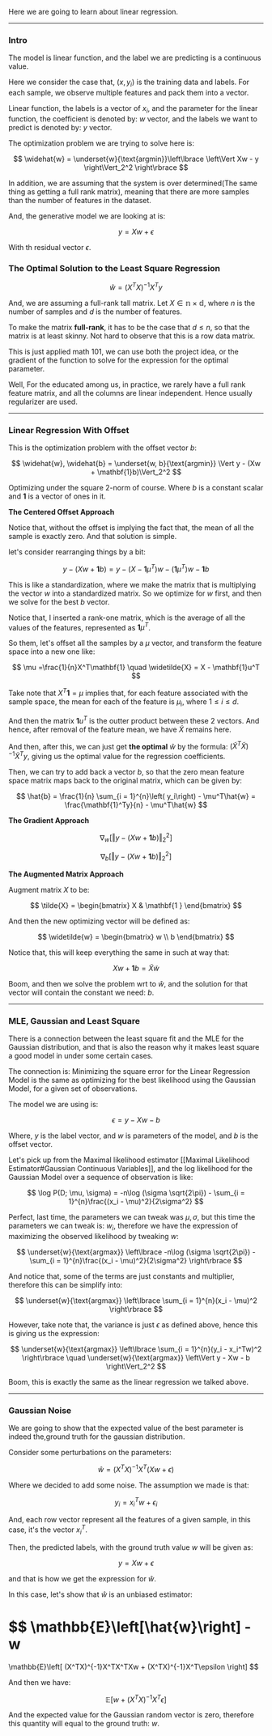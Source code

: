 Here we are going to learn about linear regression. 

---
### **Intro**

The model is linear function, and the label we are predicting is a continuous value.

Here we consider the case that, $(x, y_i)$ is the training data and labels. For each sample, we observe multiple features and pack them into a vector. 

Linear function, the labels is a vector of $x_i$, and the parameter for the linear function, the coefficient is denoted by: $w$ vector, and the labels we want to predict is denoted by: $y$ vector. 

The optimization problem we are trying to solve here is: 

$$
\widehat{w} = 
\underset{w}{\text{argmin}}\left\lbrace
    \left\Vert
         Xw - y
    \right\Vert_2^2
\right\rbrace
$$

In addition, we are assuming that the system is over determined(The same thing as getting a full rank matrix), meaning that there are more samples than the number of features in the dataset. 

And, the generative model we are looking at is: 

$$
y = Xw + \epsilon
$$

With th residual vector $\epsilon$. 


### **The Optimal Solution to the Least Square Regression**

$$
\widehat{w} = (X^TX)^{-1}X^Ty
$$

And, we are assuming a full-rank tall matrix. Let $X\in \mathbb{n\times d}$, where $n$ is the number of samples and $d$ is the number of features. 

To make the matrix **full-rank**, it has to be the case that $d \le n$, so that the matrix is at least skinny. Not hard to observe that this is a row data matrix. 

This is just applied math 101, we can use both the project idea, or the gradient of the function to solve for the expression for the optimal parameter. 

Well, For the educated among us, in practice, we rarely have a full rank feature matrix, and all the columns are linear independent. Hence usually regularizer are used. 

---
### **Linear Regression With Offset**

This is the optimization problem with the offset vector $b$: 

$$
\widehat{w}, \widehat{b} = 
\underset{w, b}{\text{argmin}} \Vert y - (Xw + \mathbf{1}b)\Vert_2^2
$$

Optimizing under the square 2-norm of course. Where $b$ is a constant scalar and $\mathbf{1}$ is a vector of ones in it. 

**The Centered Offset Approach**

Notice that, without the offset is implying the fact that, the mean of all the sample is exactly zero. And that solution is simple. 

let's consider rearranging things by a bit: 

$$
y - (Xw + \mathbf{1}b) = y - (X - \mathbf{1}\mu^T)w - (\mathbf{1}\mu^T)w - \mathbf{1}b
$$

This is like a standardization, where we make the matrix that is multiplying the vector $w$ into a standardized matrix. So we optimize for $w$ first, and then we solve for the best $b$ vector. 

Notice that, I inserted a rank-one matrix, which is the average of all the values of the features, represented as $\mathbf{1}\mu^T$. 

So them, let's offset all the samples by a $\mu$ vector, and transform the feature space into a new one like: 

$$
\mu =\frac{1}{n}X^T\mathbf{1} \quad \widetilde{X} = X - \mathbf{1}u^T 
$$

Take note that $X^T\mathbf{1}=\mu$ implies that, for each feature associated with the sample space, the mean for each of the feature is $\mu_i$, where $1 \le i \le d$. 

And then the matrix $\mathbf{1}u^T$ is the outter product between these 2 vectors. And hence, after removal of the feature mean, we have $\widetilde{X}$ remains here. 

And then, after this, we can just get **the optimal** $\hat{w}$ by the formula: $(\tilde{X}^T\tilde{X})^{-1}\tilde{X}^Ty$, giving us the optimal value for the regression coefficients. 

Then, we can try to add back a vector $b$, so that the zero mean feature space matrix maps back to the original matrix, which can be given by: 

$$
\hat{b} = \frac{1}{n} \sum_{i = 1}^{n}\left(
        y_i\right) - \mu^T\hat{w}
        = 
        \frac{\mathbf{1}^Ty}{n} - \mu^T\hat{w}
$$


**The Gradient Approach**

$$
\nabla_w \left[
        \Vert y - (Xw + \mathbf{1}b)\Vert_2^2
    \right]
$$



$$
\nabla_b \left[
        \Vert y - (Xw + \mathbf{1}b)\Vert_2^2
    \right]
$$


**The Augmented Matrix Approach**

Augment matrix $X$ to be: 

$$
\tilde{X} = \begin{bmatrix}
    X & \mathbf{1 }
\end{bmatrix}
$$

And then the new optimizing vector will be defined as: 

$$
\widetilde{w} = \begin{bmatrix}
    w \\ b
\end{bmatrix}
$$

Notice that, this will keep everything the same in such at way that: 

$$
Xw + \mathbf{1}b = \tilde{X}\tilde{w}
$$

Boom, and then we solve the problem wrt to $\hat{w}$, and the solution for that vector will contain the constant we need: $b$.  

---
### **MLE, Gaussian and Least Square**

There is a connection between the least square fit and the MLE for the Gaussian distribution, and that is also the reason why it makes least square a good model in under some certain cases.

The connection is: Minimizing the square error for the Linear Regression Model is the same as optimizing for the best likelihood using the Gaussian Model, for a given set of observations. 

The model we are using is: 

$$
\epsilon = y - Xw - b
$$

Where, $y$ is the label vector, and $w$ is parameters of the model, and $b$ is the offset vector. 

Let's pick up from the Maximal likelihood estimator [[Maximal Likelihood Estimator#Gaussian Continuous Variables]], and the log likelihood for the Gaussian Model over a sequence of observation is like: 

$$
\log P(D; \mu, \sigma) = 
-n\log (\sigma \sqrt{2\pi}) - 
\sum_{i = 1}^{n}\frac{(x_i - \mu)^2}{2\sigma^2}
$$

Perfect, last time, the parameters we can tweak was $\mu, \sigma$, but this time the parameters we can tweak is: $w_i$, therefore we have the expression of maximizing the observed likelihood by tweaking $w$: 

$$
\underset{w}{\text{argmax}}
\left\lbrace
    -n\log (\sigma \sqrt{2\pi}) - 
\sum_{i = 1}^{n}\frac{(x_i - \mu)^2}{2\sigma^2}
\right\rbrace
$$

And notice that, some of the terms are just constants and multiplier, therefore this can be simplify into: 

$$
\underset{w}{\text{argmax}}
\left\lbrace
    \sum_{i = 1}^{n}(x_i - \mu)^2
\right\rbrace
$$

However, take note that, the variance is just $\epsilon$ as defined above, hence this is giving us the expression: 

$$
\underset{w}{\text{argmax}}
\left\lbrace
    \sum_{i = 1}^{n}(y_i - x_i^Tw)^2
\right\rbrace
\quad
\underset{w}{\text{argmax}}
    \left\Vert
         y - Xw - b
    \right\Vert_2^2
$$

Boom, this is exactly the same as the linear regression we talked above.

---
### **Gaussian Noise**

We are going to show that the expected value of the best parameter is indeed the,ground truth for the gaussian distribution.

Consider some perturbations on the parameters: 

$$
\hat{w} = (X^TX)^{-1}X^T(Xw + \epsilon)
$$

Where we decided to add some noise. The assumption we made is that: 

$$
y_i =  x_i^Tw + \epsilon_i
$$

And, each row vector represent all the features of a given sample, in this case, it's the vector $x_i^T$. 

Then, the predicted labels, with the ground truth value $w$ will be given as: 

$$
y = Xw + \epsilon
$$

and that is how we get the expression for $\hat{w}$. 

In this case, let's show that $\hat{w}$ is an unbiased estimator: 

$$
\mathbb{E}\left[\hat{w}\right] - w
=
\mathbb{E}\left[
        (X^TX)^{-1}X^TX^TXw + (X^TX)^{-1}X^T\epsilon
    \right]
$$

And then we have: 

$$
\mathbb{E}\left[
        w + (X^TX)^{-1}X^T\epsilon
    \right]
$$

And the expected value for the Gaussian random vector is zero, therefore this quantity will equal to the ground truth: $w$. 